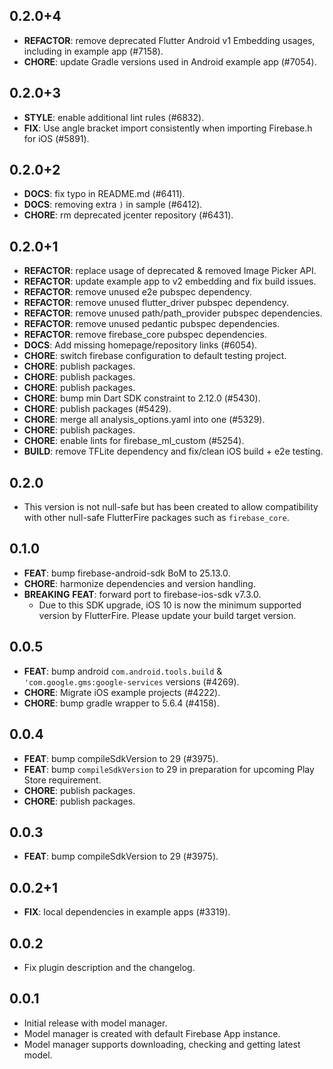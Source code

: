 ## 0.2.0+4

 - **REFACTOR**: remove deprecated Flutter Android v1 Embedding usages, including in example app (#7158).
 - **CHORE**: update Gradle versions used in Android example app (#7054).

## 0.2.0+3

 - **STYLE**: enable additional lint rules (#6832).
 - **FIX**: Use angle bracket import consistently when importing Firebase.h for iOS (#5891).

## 0.2.0+2

 - **DOCS**: fix typo in README.md (#6411).
 - **DOCS**: removing extra `)` in sample (#6412).
 - **CHORE**: rm deprecated jcenter repository (#6431).

## 0.2.0+1

 - **REFACTOR**: replace usage of deprecated & removed Image Picker API.
 - **REFACTOR**: update example app to v2 embedding and fix build issues.
 - **REFACTOR**: remove unused e2e pubspec dependency.
 - **REFACTOR**: remove unused flutter_driver pubspec dependency.
 - **REFACTOR**: remove unused path/path_provider pubspec dependencies.
 - **REFACTOR**: remove unused pedantic pubspec dependencies.
 - **REFACTOR**: remove firebase_core pubspec dependencies.
 - **DOCS**: Add missing homepage/repository links (#6054).
 - **CHORE**: switch firebase configuration to default testing project.
 - **CHORE**: publish packages.
 - **CHORE**: publish packages.
 - **CHORE**: publish packages.
 - **CHORE**: bump min Dart SDK constraint to 2.12.0 (#5430).
 - **CHORE**: publish packages (#5429).
 - **CHORE**: merge all analysis_options.yaml into one (#5329).
 - **CHORE**: publish packages.
 - **CHORE**: enable lints for firebase_ml_custom (#5254).
 - **BUILD**: remove TFLite dependency and fix/clean iOS build + e2e testing.

## 0.2.0

 - This version is not null-safe but has been created to allow compatibility with other null-safe FlutterFire packages such as `firebase_core`.

## 0.1.0

 - **FEAT**: bump firebase-android-sdk BoM to 25.13.0.
 - **CHORE**: harmonize dependencies and version handling.
 - **BREAKING** **FEAT**: forward port to firebase-ios-sdk v7.3.0.
   - Due to this SDK upgrade, iOS 10 is now the minimum supported version by FlutterFire. Please update your build target version.

## 0.0.5

 - **FEAT**: bump android `com.android.tools.build` & `'com.google.gms:google-services` versions (#4269).
 - **CHORE**: Migrate iOS example projects (#4222).
 - **CHORE**: bump gradle wrapper to 5.6.4 (#4158).

## 0.0.4

 - **FEAT**: bump compileSdkVersion to 29 (#3975).
 - **FEAT**: bump `compileSdkVersion` to 29 in preparation for upcoming Play Store requirement.
 - **CHORE**: publish packages.
 - **CHORE**: publish packages.

## 0.0.3

 - **FEAT**: bump compileSdkVersion to 29 (#3975).

## 0.0.2+1

 - **FIX**: local dependencies in example apps (#3319).

## 0.0.2

* Fix plugin description and the changelog.

## 0.0.1

* Initial release with model manager.
* Model manager is created with default Firebase App instance.
* Model manager supports downloading, checking and getting latest model.
